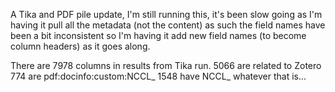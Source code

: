 A Tika and PDF pile update, I'm still running this, it's been slow going as I'm having it pull all the metadata (not the content) as such the field names have been a bit inconsistent so I'm having it add new field names (to become column headers) as it goes along. 

There are 7978 columns in results from Tika run.
5066 are related to Zotero
774 are pdf:docinfo:custom:NCCL_
1548 have NCCL_ whatever that is...

